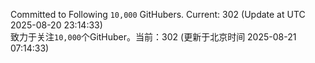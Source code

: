 Committed to Following `10,000` GitHubers. Current: <!-- FOLLOWING_COUNT -->302<!-- FOLLOWING_COUNT --> (Update at UTC <!-- LAST_UPDATED -->2025-08-20 23:14:33<!-- LAST_UPDATED -->)<br>
致力于关注`10,000`个GitHuber。当前：<!-- FOLLOWING_COUNT -->302<!-- FOLLOWING_COUNT --> (更新于北京时间 <!-- LAST_UPDATED_CST -->2025-08-21 07:14:33<!-- LAST_UPDATED_CST -->)
